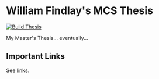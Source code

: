 # William Findlay's MCS Thesis

[![Build Thesis](https://github.com/willfindlay/masters-thesis/actions/workflows/compile.yml/badge.svg)](https://github.com/willfindlay/masters-thesis/actions/workflows/compile.yml)

My Master's Thesis... eventually...

## Important Links

See [links](./notes/links.md).
